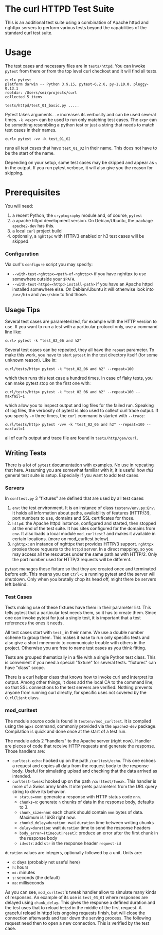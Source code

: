 <!--
Copyright (C) Daniel Stenberg, <daniel@haxx.se>, et al.

SPDX-License-Identifier: curl
-->

# The curl HTTPD Test Suite

This is an additional test suite using a combination of Apache httpd and nghttpx servers to perform various tests beyond the capabilities of the standard curl test suite.

# Usage

The test cases and necessary files are in `tests/httpd`. You can invoke `pytest` from there or from the top level curl checkout and it will find all tests.

```
curl> pytest
platform darwin -- Python 3.9.15, pytest-6.2.0, py-1.10.0, pluggy-0.13.1
rootdir: /Users/sei/projects/curl
collected 5 items

tests/httpd/test_01_basic.py .....
```

Pytest takes arguments. `-v` increases its verbosity and can be used several times. `-k <expr>` can be used to run only matching test cases. The `expr` can be something resembling a python test or just a string that needs to match test cases in their names.

```
curl> pytest -vv -k test_01_02
```

runs all test cases that have `test_01_02` in their name. This does not have to be the start of the name.

Depending on your setup, some test cases may be skipped and appear as `s` in the output. If you run pytest verbose, it will also give you the reason for skipping.


# Prerequisites

You will need:

1. a recent Python, the `cryptography` module and, of course, `pytest`
2. a apache httpd development version. On Debian/Ubuntu, the package `apache2-dev` has this.
3. a local `curl` project build
3. optionally, a `nghttpx` with HTTP/3 enabled or h3 test cases will be skipped.

### Configuration

Via curl's `configure` script you may specify:

  * `--with-test-nghttpx=<path-of-nghttpx>` if you have nghttpx to use somewhere outside your `$PATH`.
  * `--with-test-httpd=<httpd-install-path>` if you have an Apache httpd installed somewhere else. On Debian/Ubuntu it will otherwise look into `/usr/bin` and `/usr/sbin` to find those.

## Usage Tips

Several test cases are parameterized, for example with the HTTP version to use. If you want to run a test with a particular protocol only, use a command line like:

```
curl> pytest -k "test_02_06 and h2"
```

Several test cases can be repeated, they all have the `repeat` parameter. To make this work, you have to start `pytest` in the test directory itself (for some unknown reason). Like in:

```
curl/tests/http> pytest -k "test_02_06 and h2" --repeat=100
```

which then runs this test case a hundred times. In case of flaky tests, you can make pytest stop on the first one with:

```
curl/tests/http> pytest -k "test_02_06 and h2" --repeat=100 --maxfail=1
```

which allow you to inspect output and log files for the failed run. Speaking of log files, the verbosity of pytest is also used to collect curl trace output. If you specify `-v` three times, the `curl` command is started with `--trace`:

```
curl/tests/http> pytest -vvv -k "test_02_06 and h2" --repeat=100 --maxfail=1
```

all of curl's output and trace file are found in `tests/http/gen/curl`.

## Writing Tests

There is a lot of [`pytest` documentation](https://docs.pytest.org/) with examples. No use in repeating that here. Assuming you are somewhat familiar with it, it is useful how *this* general test suite is setup. Especially if you want to add test cases.

### Servers

In `conftest.py` 3 "fixtures" are defined that are used by all test cases:

1. `env`: the test environment. It is an instance of class `testenv/env.py:Env`. It holds all information about paths, availability of features (HTTP/3!), port numbers to use, domains and SSL certificates for those.
2. `httpd`: the Apache httpd instance, configured and started, then stopped at the end of the test suite. It has sites configured for the domains from `env`. It also loads a local module `mod_curltest?` and makes it available in certain locations. (more on mod_curltest below).
3. `nghttpx`: an instance of nghttpx that provides HTTP/3 support. `nghttpx` proxies those requests to the `httpd` server. In a direct mapping, so you may access all the resources under the same path as with HTTP/2. Only the port number used for HTTP/3 requests will be different.

`pytest` manages these fixture so that they are created once and terminated before exit. This means you can `Ctrl-C` a running pytest and the server will shutdown. Only when you brutally chop its head off, might there be servers left
behind.

### Test Cases

Tests making use of these fixtures have them in their parameter list. This tells pytest that a particular test needs them, so it has to create them. Since one can invoke pytest for just a single test, it is important that a test references the ones it needs.

All test cases start with `test_` in their name. We use a double number scheme to group them. This makes it ease to run only specific tests and also give a short mnemonic to communicate trouble with others in the project. Otherwise you are free to name test cases as you think fitting.

Tests are grouped thematically in a file with a single Python test class. This is convenient if you need a special "fixture" for several tests. "fixtures" can have "class" scope.

There is a curl helper class that knows how to invoke curl and interpret its output. Among other things, it does add the local CA to the command line, so that SSL connections to the test servers are verified. Nothing prevents anyone from running curl directly, for specific uses not covered by the `CurlClient` class.

### mod_curltest

The module source code is found in `testenv/mod_curltest`. It is compiled using the `apxs` command, commonly provided via the `apache2-dev` package. Compilation is quick and done once at the start of a test run.

The module adds 2 "handlers" to the Apache server (right now). Handler are pieces of code that receive HTTP requests and generate the response. Those handlers are:

* `curltest-echo`: hooked up on the path `/curltest/echo`. This one echoes a request and copies all data from the request body to the response body. Useful for simulating upload and checking that the data arrived as intended.
* `curltest-tweak`: hooked up on the path `/curltest/tweak`. This handler is more of a Swiss army knife. It interprets parameters from the URL query string to drive its behavior.
  * `status=nnn`: generate a response with HTTP status code `nnn`.
  * `chunks=n`: generate `n` chunks of data in the response body, defaults to 3.
  * `chunk_size=nnn`: each chunk should contain `nnn` bytes of data. Maximum is 16KB right now.
  * `chunkd_delay=duration`: wait `duration` time between writing chunks
  * `delay=duration`: wait `duration` time to send the response headers
  * `body_error=(timeout|reset)`: produce an error after the first chunk in the response body
  * `id=str`: add `str` in the response header `request-id`

`duration` values are integers, optionally followed by a unit. Units are:

  * `d`: days (probably not useful here)
  * `h`: hours
  * `mi`: minutes
  * `s`: seconds (the default)
  * `ms`: milliseconds

As you can see, `mod_curltest`'s tweak handler allow to simulate many kinds of responses. An example of its use is `test_03_01` where responses are delayed using `chunk_delay`. This gives the response a defined duration and the test uses that to reload `httpd` in the middle of the first request. A graceful reload in httpd lets ongoing requests finish, but will close the connection afterwards and tear down the serving process. The following request need then to open a new connection. This is verified by the test case.
